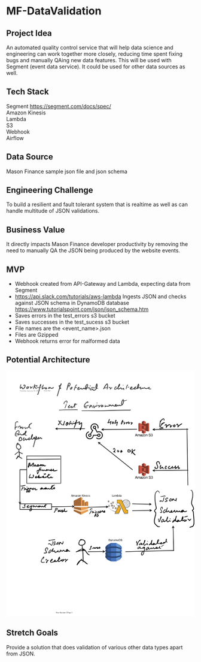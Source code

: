 # MF-DataValidation

## Project Idea
An automated quality control service that will help data science and engineering can work together more closely, reducing time spent fixing bugs and manually QAing new data features.  This will be used with Segment (event data service).  It could be used for other data sources as well.

## Tech Stack
Segment https://segment.com/docs/spec/  
Amazon Kinesis  
Lambda   
S3  
Webhook  
Airflow  

## Data Source
Mason Finance sample json file and json schema

## Engineering Challenge
To build a resilient and fault tolerant system that is realtime as well as can handle multitude of JSON validations.

## Business Value
It directly impacts Mason Finance developer productivity by removing the need to manually QA the JSON being produced by the website events.

## MVP
* Webhook created from API-Gateway and Lambda, expecting data from Segment  
* https://api.slack.com/tutorials/aws-lambda
Ingests JSON and checks against JSON schema in DynamoDB database  
https://www.tutorialspoint.com/json/json_schema.htm
* Saves errors in the test_errors s3 bucket
* Saves successes in the test_sucess s3 bucket
* File names are the <event_name><timestamp>.json  
* Files are Gzipped
* Webhook returns error for malformed data

## Potential Architecture
![Architecture](Arch.png)

## Stretch Goals
Provide a solution that does validation of various other data types apart from JSON.
